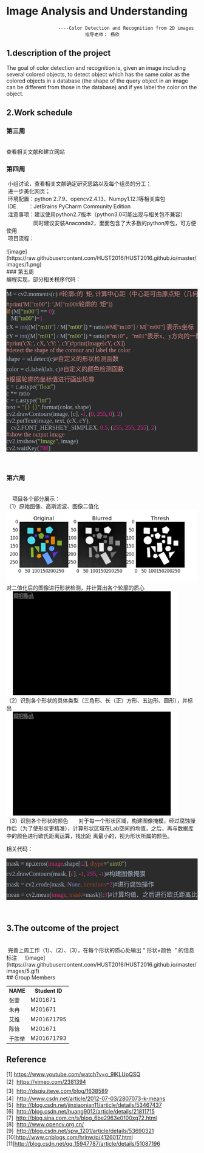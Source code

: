 # Image Analysis and Understanding    

                       ----Color Detection and Recognition from 2D images     
                                 指导老师： 杨欣     


## 1.description of the project
   The  goal  of  color  detection  and  recognition  is,  given  an  image  including  several 
colored  objects,  to  detect  object  which has the same  color  as  the colored  objects  in a 
database  (the shape of the  query object  in an image can be different from those in the 
database)  and if yes label  the  color  on the object.
## 2.Work schedule
### 第三周    
<br />
    查看相关文献和建立网站
<br />

### 第四周
<div>&nbsp;小组讨论，查看相关文献确定研究思路以及每个组员的分工；</div><div>&nbsp;进一步美化网页；&nbsp;</div><div>&nbsp;环境配置：python 2.7.9、opencv2.4.13、Numpy1.12.1等相关库包</div><div>&nbsp;IDE &nbsp; &nbsp; &nbsp; &nbsp;：JetBrains PyCharm Community Edition&nbsp;</div><div>&nbsp;注意事项：<span style="line-height: 1.7;">建议使用python2.7版本（python3.0可能出现与相关包不兼容）&nbsp;</span></div><div>&nbsp; &nbsp; &nbsp; &nbsp; &nbsp; &nbsp; &nbsp; &nbsp; &nbsp; 同时建议安装Anaconda2，里面包含了大多数的python库包，可方便使用 </div><div>     
 &nbsp;项目流程：</div>       
          
<br />       
![image](https://raw.githubusercontent.com/HUST2016/HUST2016.github.io/master/images/1.png)          
<br />
### 第五周
<br />
<div>编程实现，部分相关程序代码：</div><div><pre style="font-family: 宋体; color: rgb(169, 183, 198); font-size: 12pt; background-color: rgb(43, 43, 43);"><div><span style="font-size: 12pt; line-height: 1.7;">M = cv2.moments(c) </span><span style="font-size: 12pt; line-height: 1.7; color: rgb(217, 139, 139);">#轮廓c的  矩, 计算中心距（中心距可由原点矩（几何矩）计算）</span></div><span style="color: rgb(217, 139, 139);">#print('M["m00"]: ',M["m00#轮廓的  矩"])<br /></span><span style="color: rgb(204, 120, 50); font-weight: bold;">if </span>(M[<span style="color: rgb(165, 194, 97);">"m00"</span>] == <span style="color: rgb(233, 36, 159);">0</span>):<span style="color: rgb(217, 139, 139);"><br /></span><span style="color: rgb(217, 139, 139);">   </span>M[<span style="color: rgb(165, 194, 97);">"m00"</span>]=<span style="color: rgb(233, 36, 159);">1</span><span style="color: rgb(217, 139, 139);"><br /></span>cX = <span style="color: rgb(136, 136, 198);">int</span>((M[<span style="color: rgb(165, 194, 97);">"m10"</span>] / M[<span style="color: rgb(165, 194, 97);">"m00"</span>]) * ratio)<span style="color: rgb(217, 139, 139);">#M["m10"] / M["m00"] 表示x坐标（列）<br /></span>cY = <span style="color: rgb(136, 136, 198);">int</span>((M[<span style="color: rgb(165, 194, 97);">"m01"</span>] / M[<span style="color: rgb(165, 194, 97);">"m00"</span>]) * ratio)<span style="color: rgb(217, 139, 139);">#"m10"，"m01"表示x、y方向的一阶原点矩（由原点矩可计算中心距）<br /></span><span style="color: rgb(217, 139, 139);">#print('cX:', cX, 'cY: ', cY)#print(image[cY, cX])<br /></span><span style="color: rgb(217, 139, 139);">#detect the shape of the contour and label the color<br /></span>shape = sd.detect(c)<span style="color: rgb(217, 139, 139); font-size: 12pt; line-height: 1.7;">#自定义的形状检测函数</span><br />color = cl.label(lab<span style="color: rgb(204, 120, 50);">, </span>c)<span style="color: rgb(217, 139, 139); font-size: 12pt; line-height: 1.7;">#自定义的颜色检测函数</span><br /><span style="color: rgb(217, 139, 139);">#根据轮廓的坐标值进行画出轮廓<br /></span>c = c.astype(<span style="color: rgb(165, 194, 97);">"float"</span>)<br />c *= ratio<br />c = c.astype(<span style="color: rgb(165, 194, 97);">"int"</span>)<br />text = <span style="color: rgb(165, 194, 97);">"{} {}"</span>.format(color<span style="color: rgb(204, 120, 50);">, </span>shape)<br />cv2.drawContours(image<span style="color: rgb(204, 120, 50);">, </span>[c]<span style="color: rgb(204, 120, 50);">, </span>-<span style="color: rgb(233, 36, 159);">1</span><span style="color: rgb(204, 120, 50);">, </span>(<span style="color: rgb(233, 36, 159);">0</span><span style="color: rgb(204, 120, 50);">, </span><span style="color: rgb(233, 36, 159);">255</span><span style="color: rgb(204, 120, 50);">, </span><span style="color: rgb(233, 36, 159);">0</span>)<span style="color: rgb(204, 120, 50);">, </span><span style="color: rgb(233, 36, 159);">2</span>)<br />cv2.putText(image<span style="color: rgb(204, 120, 50);">, </span>text<span style="color: rgb(204, 120, 50);">, </span>(cX<span style="color: rgb(204, 120, 50);">, </span>cY)<span style="color: rgb(204, 120, 50);">,<br /></span><span style="color: rgb(204, 120, 50);">   </span>cv2.FONT_HERSHEY_SIMPLEX<span style="color: rgb(204, 120, 50);">, </span><span style="color: rgb(233, 36, 159);">0.5</span><span style="color: rgb(204, 120, 50);">, </span>(<span style="color: rgb(233, 36, 159);">255</span><span style="color: rgb(204, 120, 50);">, </span><span style="color: rgb(233, 36, 159);">255</span><span style="color: rgb(204, 120, 50);">, </span><span style="color: rgb(233, 36, 159);">255</span>)<span style="color: rgb(204, 120, 50);">, </span><span style="color: rgb(233, 36, 159);">2</span>)<br /><span style="color: rgb(217, 139, 139);">#show the output image<br /></span>cv2.imshow(<span style="color: rgb(165, 194, 97);">"Image"</span><span style="color: rgb(204, 120, 50);">, </span>image)<br />cv2.waitKey(<span style="color: rgb(233, 36, 159);">700</span>)</pre></div>
<br />

### 第六周
<br />    
项目各个部分展示：      
（1）原始图像、高斯滤波、图像二值化     
![image](https://raw.githubusercontent.com/HUST2016/HUST2016.github.io/master/images/2.jpg)              
 对二值化后的图像进行形状检测，并计算出各个轮廓的质心       
 ![image](https://raw.githubusercontent.com/HUST2016/HUST2016.github.io/master/images/3.gif)       
 （2）识别各个形状的具体类型（三角形、长（正）方形、五边形、圆形），并标出          
 ![image](https://raw.githubusercontent.com/HUST2016/HUST2016.github.io/master/images/4.gif)     
（3）识别各个形状的颜色       
  对于每一个形状区域，构建图像掩模，经过腐蚀操作后（为了使形状更精准），计算形状区域在Lab空间的均值，之后，再与数据库中的颜色进行欧氏距离运算，找出距   离最小的，视为形状所属的颜色。              
        
  相关代码：                
  <div style="line-height:1.7;color:#000000;font-size:14px;font-family:Arial"><div><pre style="background-color:#2b2b2b;color:#a9b7c6;font-family:'宋体';font-size:12.0pt;">mask = np.zeros(<span style="color:#e7287d;">image</span>.shape[:<span style="color:#e9249f;">2</span>]<span style="color:#cc7832;">, </span><span style="color:#aa4926;">dtype</span>=<span style="color:#a5c261;">"uint8"</span>)<span style="color:#d98b8b;"><br /></span>cv2.drawContours(mask<span style="color:#cc7832;">, </span>[<span style="color:#e7287d;">c</span>]<span style="color:#cc7832;">, </span>-<span style="color:#e9249f;">1</span><span style="color:#cc7832;">, </span><span style="color:#e9249f;">255</span><span style="color:#cc7832;">, </span>-<span style="color:#e9249f;">1</span>)#构建图像掩膜<br />mask = cv2.erode(mask<span style="color:#cc7832;">, </span><span style="color:#8888c6;">None</span><span style="color:#cc7832;">, </span><span style="color:#aa4926;">iterations</span>=<span style="color:#e9249f;">2</span>)#进行腐蚀操作<br />mean = cv2.mean(<span style="color:#e7287d;">image</span><span style="color:#cc7832;">, </span><span style="color:#aa4926;">mask</span>=mask)[:<span style="color:#e9249f;">3</span>]#计算均值、之后进行欧氏距离比较即可<br /></pre></div>  </div>  
<br /> 

## 3.The outcome of the project
<br />          
  完善上周工作（1）、（2）、（3），在每个形状的质心处输出 “ 形状+颜色  ” 的信息标注                   
  ![image](https://raw.githubusercontent.com/HUST2016/HUST2016.github.io/master/images/5.gif)                  
 <br />
## Group Members
<div>
    <table border="0">
      <tr>
        <th>NAME</th>
        <th>Student ID</th>
      </tr>
      <tr>
        <td>张蓥 </td>
        <td>M201671 </td>
      </tr>
      <tr>
        <td>朱冉 </td>
        <td>M201671 </td>
      </tr>
      <tr>
        <td>艾维 </td>
        <td>M201671795 </td>
      </tr>
      <tr>
        <td>陈怡 </td>
        <td>M201671 </td>
      </tr>
      <tr>
        <td>于胜举 </td>
        <td>M201671793  </td>
      </tr>      
    </table>
</div>      

## Reference   
<div style="box-sizing: border-box;"><div style="box-sizing: border-box;"><div style="box-sizing: border-box;">[1] <a href="https://www.youtube.com/watch?v=o_9lKLUpQSQ" _src="https://www.youtube.com/watch?v=o_9lKLUpQSQ">https://www.youtube.com/watch?v=o_9lKLUpQSQ</a> </div><div style="box-sizing: border-box;"><span style="line-height: 1.7;">[2] &nbsp;<a href="https://vimeo.com/2381394" _src="https://vimeo.com/2381394">https://vimeo.com/2381394</a> </span></div><div style="box-sizing: border-box;"><span style="line-height: 1.7;">[3] &nbsp;<a href="http://dsqiu.iteye.com/blog/1638589" _src="http://dsqiu.iteye.com/blog/1638589">http://dsqiu.iteye.com/blog/1638589</a></span></div><div style="box-sizing: border-box;">[4] &nbsp;<a href="http://www.csdn.net/article/2012-07-03/2807073-k-means" _src="http://www.csdn.net/article/2012-07-03/2807073-k-means">http://www.csdn.net/article/2012-07-03/2807073-k-means</a></div><div style="box-sizing: border-box;">[5] &nbsp;<a href="http://blog.csdn.net/jinxiaonian11/article/details/53467437" _src="http://blog.csdn.net/jinxiaonian11/article/details/53467437">http://blog.csdn.net/jinxiaonian11/article/details/53467437</a></div><div style="box-sizing: border-box;">[6] &nbsp;<a href="http://blog.csdn.net/huang9012/article/details/21811715" _src="http://blog.csdn.net/huang9012/article/details/21811715">http://blog.csdn.net/huang9012/article/details/21811715</a></div><div style="box-sizing: border-box;">[7] &nbsp;<a href="http://blog.sina.com.cn/s/blog_6be2963e0100xg72.html" _src="http://blog.sina.com.cn/s/blog_6be2963e0100xg72.html">http://blog.sina.com.cn/s/blog_6be2963e0100xg72.html</a></div><div style="box-sizing: border-box;">[8] &nbsp;<a href="http://www.opencv.org.cn/" _src="http://www.opencv.org.cn/">http://www.opencv.org.cn/</a></div><div style="box-sizing: border-box;">[9] &nbsp;<a href="http://blog.csdn.net/spw_1201/article/details/53690321" _src="http://blog.csdn.net/spw_1201/article/details/53690321">http://blog.csdn.net/spw_1201/article/details/53690321</a></div><div style="box-sizing: border-box;">[10]<a href="http://www.cnblogs.com/hrlnw/p/4126017.html" _src="http://www.cnblogs.com/hrlnw/p/4126017.html">http://www.cnblogs.com/hrlnw/p/4126017.html</a></div><div style="box-sizing: border-box;">[11]<a href="http://blog.csdn.net/qq_15947787/article/details/51087196" _src="http://blog.csdn.net/qq_15947787/article/details/51087196">http://blog.csdn.net/qq_15947787/article/details/51087196</a></div></div><div style="box-sizing: border-box;"><br /></div></div>
